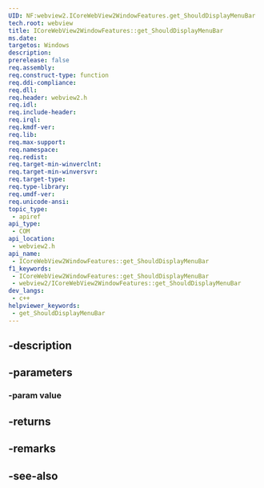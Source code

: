 ```yaml
---
UID: NF:webview2.ICoreWebView2WindowFeatures.get_ShouldDisplayMenuBar
tech.root: webview
title: ICoreWebView2WindowFeatures::get_ShouldDisplayMenuBar
ms.date: 
targetos: Windows
description: 
prerelease: false
req.assembly: 
req.construct-type: function
req.ddi-compliance: 
req.dll: 
req.header: webview2.h
req.idl: 
req.include-header: 
req.irql: 
req.kmdf-ver: 
req.lib: 
req.max-support: 
req.namespace: 
req.redist: 
req.target-min-winverclnt: 
req.target-min-winversvr: 
req.target-type: 
req.type-library: 
req.umdf-ver: 
req.unicode-ansi: 
topic_type:
 - apiref
api_type:
 - COM
api_location:
 - webview2.h
api_name:
 - ICoreWebView2WindowFeatures::get_ShouldDisplayMenuBar
f1_keywords:
 - ICoreWebView2WindowFeatures::get_ShouldDisplayMenuBar
 - webview2/ICoreWebView2WindowFeatures::get_ShouldDisplayMenuBar
dev_langs:
 - c++
helpviewer_keywords:
 - get_ShouldDisplayMenuBar
---
```


## -description

## -parameters

### -param value

## -returns

## -remarks

## -see-also

